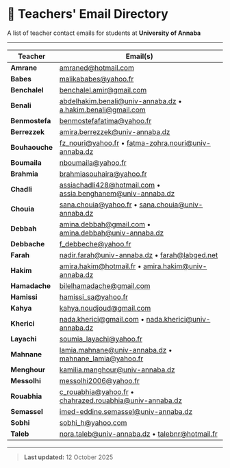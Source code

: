 # 📧 Teachers' Email Directory

A list of teacher contact emails for students at **University of Annaba**

---

| **Teacher** | **Email(s)** |
|--------------|--------------|
| **Amrane** | [amraned@hotmail.com](mailto:amraned@hotmail.com) |
| **Babes** | [malikababes@yahoo.fr](mailto:malikababes@yahoo.fr) |
| **Benchalel** | [benchalel.amir@gmail.com](mailto:benchalel.amir@gmail.com) |
| **Benali** | [abdelhakim.benali@univ-annaba.dz](mailto:abdelhakim.benali@univ-annaba.dz) • [a.hakim.benali@gmail.com](mailto:a.hakim.benali@gmail.com) |
| **Benmostefa** | [benmostefafatima@yahoo.fr](mailto:benmostefafatima@yahoo.fr) |
| **Berrezzek** | [amira.berrezzek@univ-annaba.dz](mailto:amira.berrezzek@univ-annaba.dz) |
| **Bouhaouche** | [fz_nouri@yahoo.fr](mailto:fz_nouri@yahoo.fr) • [fatma-zohra.nouri@univ-annaba.dz](mailto:fatma-zohra.nouri@univ-annaba.dz) |
| **Boumaila** | [nboumaila@yahoo.fr](mailto:nboumaila@yahoo.fr) |
| **Brahmia** | [brahmiasouhaira@yahoo.fr](mailto:brahmiasouhaira@yahoo.fr) |
| **Chadli** | [assiachadli428@hotmail.com](mailto:assiachadli428@hotmail.com) • [assia.benghanem@univ-annaba.dz](mailto:assia.benghanem@univ-annaba.dz) |
| **Chouia** | [sana.chouia@yahoo.fr](mailto:sana.chouia@yahoo.fr) • [sana.chouia@univ-annaba.dz](mailto:sana.chouia@univ-annaba.dz) |
| **Debbah** | [amina.debbah@gmail.com](mailto:amina.debbah@gmail.com) • [amina.debbah@univ-annaba.dz](mailto:amina.debbah@univ-annaba.dz) |
| **Debbache** | [f_debbeche@yahoo.fr](mailto:f_debbeche@yahoo.fr) |
| **Farah** | [nadir.farah@univ-annaba.dz](mailto:nadir.farah@univ-annaba.dz) • [farah@labged.net](mailto:farah@labged.net) |
| **Hakim** | [amira.hakim@hotmail.fr](mailto:amira.hakim@hotmail.fr) • [amira.hakim@univ-annaba.dz](mailto:amira.hakim@univ-annaba.dz) |
| **Hamadache** | [bilelhamadache@gmail.com](mailto:bilelhamadache@gmail.com) |
| **Hamissi** | [hamissi_sa@yahoo.fr](mailto:hamissi_sa@yahoo.fr) |
| **Kahya** | [kahya.noudjoud@gmail.com](mailto:kahya.noudjoud@gmail.com) |
| **Kherici** | [nada.kherici@gmail.com](mailto:nada.kherici@gmail.com) • [nada.kherici@univ-annaba.dz](mailto:nada.kherici@univ-annaba.dz) |
| **Layachi** | [soumia_layachi@yahoo.fr](mailto:soumia_layachi@yahoo.fr) |
| **Mahnane** | [lamia.mahnane@univ-annaba.dz](mailto:lamia.mahnane@univ-annaba.dz) • [mahnane_lamia@yahoo.fr](mailto:mahnane_lamia@yahoo.fr) |
| **Menghour** | [kamilia.manghour@univ-annaba.dz](mailto:kamilia.manghour@univ-annaba.dz) |
| **Messolhi** | [messolhi2006@yahoo.fr](mailto:messolhi2006@yahoo.fr) |
| **Rouabhia** | [c_rouabhia@yahoo.fr](mailto:c_rouabhia@yahoo.fr) • [chahrazed.rouabhia@univ-annaba.dz](mailto:chahrazed.rouabhia@univ-annaba.dz) |
| **Semassel** | [imed-eddine.semassel@univ-annaba.dz](mailto:imed-eddine.semassel@univ-annaba.dz) |
| **Sobhi** | [sobhi_h@yahoo.com](mailto:sobhi_h@yahoo.com) |
| **Taleb** | [nora.taleb@univ-annaba.dz](mailto:nora.taleb@univ-annaba.dz) • [talebnr@hotmail.fr](mailto:talebnr@hotmail.fr) |

---

> **Last updated:** 12 October 2025
